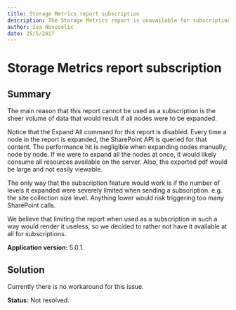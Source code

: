 ```yaml
---
title: Storage Metrics report subscription
description: The Storage Metrics report is unavailable for subscriptions.
author: Iva Novoselic
date: 25/5/2017
---
```


# Storage Metrics report subscription

## **Summary**

The main reason that this report cannot be used as a subscription is the sheer volume of data that would result if all nodes were to be expanded.

Notice that the Expand All command for this report is disabled. Every time a node in the report is expanded, the SharePoint API is queried for that content. The performance hit is negligible when expanding nodes manually, node by node. If we were to expand all the nodes at once, it would likely consume all resources available on the server. Also, the exported pdf would be large and not easily viewable.

The only way that the subscription feature would work is if the number of levels it expanded were severely limited when sending a subscription. e.g. the site collection size level. Anything lower would risk triggering too many SharePoint calls.

We believe that limiting the report when used as a subscription in such a way would render it useless, so we decided to rather not have it available at all for subscriptions.

**Application version:** 5.0.1.

## **Solution**

Currently there is no workaround for this issue.

**Status:** Not resolved.

